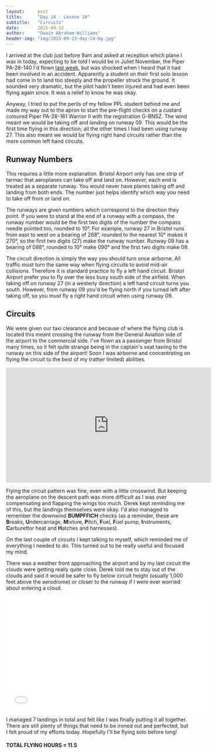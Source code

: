 ```yaml
---
layout:     post
title:      "Day 14 - Lesson 10"
subtitle:   "Circuits"
date:       2015-09-13
author:     "Owain Abraham-Williams"
header-img: "img/2015-09-13-day-14-bg.jpg"
---
```


I arrived at the club just before 9am and asked at reception which plane I was in today,
expecting to be told I would be in Juliet November, the Piper PA-28-140 I'd flown
[last week](/2015/09/06/day-13-lesson-9/), but was shocked when I heard that it had been
involved in an accident. Apparently a student on their first solo lesson had come in to
land too steeply and the propeller struck the ground. It sounded very dramatic, but the
pilot hadn't been injured and had even been flying again since. It was a relief to know he
was okay.

Anyway, I tried to put the perils of my fellow PPL student behind me and made my way out
to the apron to start the pre-flight checks on a custard coloured Piper PA-28-161 Warrior
II with the registration G-BNSZ. The wind meant we would be taking off and landing on
runway 09. This would be the first time flying in this direction; all the other times I
had been using runway 27. This also meant we would be flying right hand circuits rather
than the more common left hand circuits.

## Runway Numbers

This requires a little more explanation. Bristol Airport only has one strip of tarmac that
aeroplanes can take off and land on. However, each end is treated as a separate runway.
You would never have planes taking off and landing from both ends. The number just helps
identify which way you need to take off from or land on.

The runways are given numbers which correspond to the direction they point. If you were to
stand at the end of a runway with a compass, the runway number would be the first two
digits of the number the compass needle pointed too, rounded to 10&deg;. For example,
runway 27 in Bristol runs from east to west on a bearing of 268&deg;, rounded to the
nearest 10&deg; makes it 270&deg;, so the first two digits (27) make the runway number.
Runway 09 has a bearing of 088&deg;, rounded to 10&deg; make 090&deg; and the first two
digits make 09.

The circuit direction is simply the way you should turn once airborne. All traffic must
turn the same way when flying circuits to avoid mid-air collisions. Therefore it is
standard practice to fly a left hand circuit. Bristol Airport prefer you to fly over the
less busy south side of the airfield. When taking off on runway 27 (in a westerly
direction) a left hand circuit turns you south. However, from runway 09 you'd be flying
north if you turned left after taking off, so you must fly a right hand circuit when
using runway 09.

## Circuits

We were given our taxi clearance and because of where the flying club is located this
meant crossing the runway from the General Aviation side of the airport to the commercial
side. I've flown as a passenger from Bristol many times, so it felt quite strange being in
the captain's seat taxiing to the runway on this side of the airport! Soon I was airborne
and concentrating on flying the circuit to the best of my (rather limited) abilities.

<iframe width="560" height="315" src="https://www.youtube.com/embed/QYpxLxabdzg" frameborder="0" allowfullscreen></iframe>

Flying the circuit pattern was fine, even with a little crosswind. But keeping the
aeroplane on the descent path was more difficult as I was over compensating and flapping
the wings too much. Derek kept reminding me of this, but the landings themselves were
okay. I'd also managed to remember the downwind **BUMPFFICH** checks (as a reminder, these
are **B**reaks, **U**ndercarriage, **M**ixture, **P**itch, **F**uel, **F**uel pump,
**I**nstruments, **C**arburettor heat and **H**atches and harnesses).

On the last couple of circuits I kept talking to myself, which reminded me of everything I
needed to do. This turned out to be really useful and focused my mind.

There was a weather front approaching the airport and by my last circuit the clouds were
getting really quite close. Derek told me to stay out of the clouds and said it would
be safer to fly below circuit height (usually 1,000 feet above the aerodrome) or closer to
the runway if I were ever worried about entering a cloud.

<iframe width="560" height="315" src="/maps/2015-09-13-day-14-lesson-10-map.html" frameborder="0"></iframe>

I managed 7 landings in total and felt like I was finally putting it all together. There
are still plenty of things that need to be ironed out and perfected, but I felt proud of
my efforts today. Hopefully I'll be flying solo before long!

#### TOTAL FLYING HOURS = 11.5